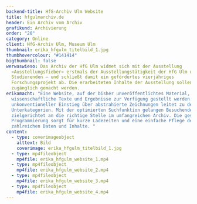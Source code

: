 ```yaml
---
backend-title: HfG-Archiv Ulm Website
title: hfgulmarchiv.de
header: Ein Archiv vom Archiv
grafikund: Archivierung
order: "20"
category: Online
client: HfG-Archiv Ulm, Museum Ulm
thumbnail: erika_hfgulm_titelbild_1.jpg
thumbhovercolour: "#141414"
bigthumbnail: false
werwaswieso: Das Archiv der HfG Ulm widmet sich mit der Ausstellung
  »Ausstellungsfieber« erstmals der Ausstellungstätigkeit der HfG Ulm und ihrer
  Studierenden – und schließt damit ein gefördertes vierjähriges
  Forschungsprojekt ab. Die erarbeiteten Inhalte der Ausstellung sollen online
  zugänglich gemacht werden.
erikamacht: "Eine Website, auf der bisher unveröffentlichtes Material,
  wissenschaftliche Texte und Ergebnisse zur Verfügung gestellt werden. Ein
  unkonventioneller Einstieg über abstrahierte Zeichnungen leitet zu den
  Unterkategorien. Mit der optimierten Suchfunktion gelangen Besuchende
  zielgerichtet an die richtige Stelle im umfangreichen Archiv. Die geschickte
  Programmierung sorgt für kurze Ladezeiten und eine einfache Pflege der
  zahlreichen Daten und Inhalte. "
content:
  - type: coverimageobject
    alttext: Bild
    coverimage: erika_hfgulm_titelbild_1.jpg
  - type: mp4fileobject
    mp4file: erika_hfgulm_website_1.mp4
  - type: mp4fileobject
    mp4file: erika_hfgulm_website_2.mp4
  - type: mp4fileobject
    mp4file: erika_hfgulm_website_3.mp4
  - type: mp4fileobject
    mp4file: erika_hfgulm_website_4.mp4
---
```

